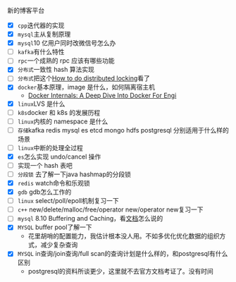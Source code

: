 新的博客平台

- [x] `cpp`迭代器的实现
- [x] `mysql`主从复制原理
- [x] `mysql`10 亿用户同时改微信号怎么办
- [ ] `kafka`有什么特性
- [ ] `rpc`一个成熟的 rpc 应该有哪些功能
- [x] `分布式`一致性 hash 算法实现
- [ ] `分布式`把这个[How to do distributed locking](http://martin.kleppmann.com/2016/02/08/how-to-do-distributed-locking.html)看了
- [x] `docker`基本原理，image 是什么，如何隔离宿主机
  - [Docker Internals: A Deep Dive Into Docker For Engi](http://docker-saigon.github.io/post/Docker-Internals/#how:cb6baf67dddd3a71c07abfd705dc7d4b)
- [x] `linux`LVS 是什么
- [ ] `k8s`docker 和 k8s 的发展历程
- [ ] `linux`内核的 namespace 是什么
- [ ] `存储`kafka redis mysql es etcd mongo hdfs postgresql 分别适用于什么样的场景
- [ ] `linux`中断的处理全过程
- [x] `es`怎么实现 undo/cancel 操作
- [ ] 实现一个 hash 表吧
- [ ] `分段锁` 去了解一下java hashmap的分段锁
- [x] `redis` watch命令和乐观锁
- [x] `gdb` gdb怎么工作的
- [ ] `linux` select/poll/epoll机制复习一下
- [ ] `c++` new/delete/malloc/free/operator new/operator new复习一下
- [ ] `mysql` 8.10 Buffering and Caching，看[文档](https://dev.mysql.com/doc/refman/5.7/en/buffering-caching.html)怎么说的
- [x] `MYSQL` buffer pool了解一下
  - 花里胡哨的配置能力，我估计根本没人用。不如多优化优化数据的组织方式，减少复杂查询
- [x] `MYSQL` in查询/join查询/full scan的查询计划是什么样的，和postgresql有什么区别
  - postgresql的资料所谈更少，这里就不去官方文档考证了。没有时间
